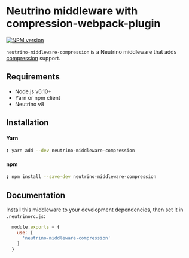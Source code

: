 # Neutrino middleware with compression-webpack-plugin
[![NPM version][npm-image]][npm-url]

`neutrino-middleware-compression` is a Neutrino middleware that adds
[compression][compression] support.

## Requirements

- Node.js v6.10+
- Yarn or npm client
- Neutrino v8

## Installation

#### Yarn

```bash
❯ yarn add --dev neutrino-middleware-compression
```

#### npm

```bash
❯ npm install --save-dev neutrino-middleware-compression
```

## Documentation

Install this middleware to your development dependencies, then set it in
`.neutrinorc.js`:

```js
  module.exports = {
    use: [
      'neutrino-middleware-compression'
    ]
  }
```

[compression]: https://github.com/webpack-contrib/compression-webpack-plugin
[npm-image]: https://img.shields.io/npm/v/neutrino-middleware-compression.svg
[npm-url]: https://npmjs.org/package/neutrino-middleware-compression
